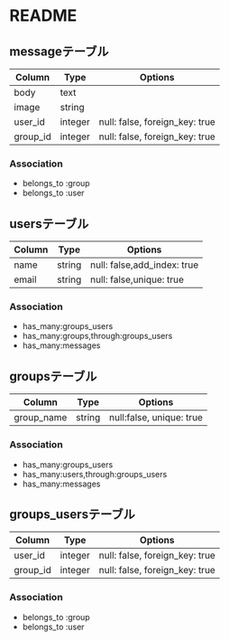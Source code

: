 # README

## messageテーブル

|Column|Type|Options|
|------|----|-------|
|body|text|
|image|string|
|user_id|integer|null: false, foreign_key: true|
|group_id|integer|null: false, foreign_key: true|

### Association
- belongs_to :group
- belongs_to :user

## usersテーブル

|Column|Type|Options|
|------|----|-------|
|name|string|null: false,add_index: true|
|email|string|null: false,unique: true|

### Association
- has_many:groups_users
- has_many:groups,through:groups_users
- has_many:messages

## groupsテーブル
|Column|Type|Options|
|------|----|-------|
|group_name|string|null:false, unique: true|

### Association
- has_many:groups_users
- has_many:users,through:groups_users
- has_many:messages

## groups_usersテーブル

|Column|Type|Options|
|------|----|-------|
|user_id|integer|null: false, foreign_key: true|
|group_id|integer|null: false, foreign_key: true|

### Association
- belongs_to :group
- belongs_to :user
